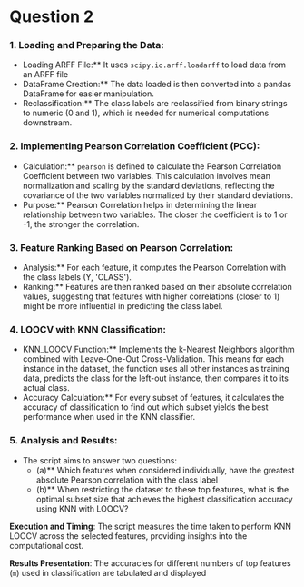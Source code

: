 # Question 2

### 1. Loading and Preparing the Data:
- Loading ARFF File:** It uses `scipy.io.arff.loadarff` to load data from an ARFF file
- DataFrame Creation:** The data loaded is then converted into a pandas DataFrame for easier manipulation.
- Reclassification:** The class labels are reclassified from binary strings to numeric (0 and 1), which is needed for numerical computations downstream.

### 2. Implementing Pearson Correlation Coefficient (PCC):
- Calculation:** `pearson` is defined to calculate the Pearson Correlation Coefficient between two variables. This calculation involves mean normalization and scaling by the standard deviations, reflecting the covariance of the two variables normalized by their standard deviations.
- Purpose:** Pearson Correlation helps in determining the linear relationship between two variables. The closer the coefficient is to 1 or -1, the stronger the correlation. 

### 3. Feature Ranking Based on Pearson Correlation:
- Analysis:** For each feature, it computes the Pearson Correlation with the class labels (Y, 'CLASS'). 
- Ranking:** Features are then ranked based on their absolute correlation values, suggesting that features with higher correlations (closer to 1) might be more influential in predicting the class label.

### 4. LOOCV with KNN Classification:
- KNN_LOOCV Function:** Implements the k-Nearest Neighbors algorithm combined with Leave-One-Out Cross-Validation. This means for each instance in the dataset, the function uses all other instances as training data, predicts the class for the left-out instance, then compares it to its actual class. 
- Accuracy Calculation:** For every subset of features, it calculates the accuracy of classification to find out which subset yields the best performance when used in the KNN classifier.

### 5. Analysis and Results:
- The script aims to answer two questions:
  - (a)** Which features when considered individually, have the greatest absolute Pearson correlation with the class label
  - (b)** When restricting the dataset to these top features, what is the optimal subset size that achieves the highest classification accuracy using KNN with LOOCV?

**Execution and Timing**: The script measures the time taken to perform KNN LOOCV across the selected features, providing insights into the computational cost.

**Results Presentation**: The accuracies for different numbers of top features (`m`) used in classification are tabulated and displayed
